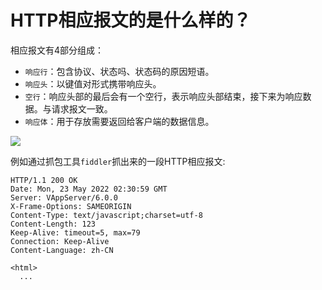 # HTTP相应报文的是什么样的？

相应报⽂有4部分组成：

- `响应⾏`：包含协议、状态吗、状态码的原因短语。
- `响应头`：以键值对形式携带响应头。
- `空⾏`：响应头部的最后会有一个空行，表示响应头部结束，接下来为响应数据。与请求报文一致。
- `响应体`：用于存放需要返回给客户端的数据信息。

![](https://p3-juejin.byteimg.com/tos-cn-i-k3u1fbpfcp/c021a7384d7e48569e3c2da0c7df1e0a~tplv-k3u1fbpfcp-zoom-in-crop-mark:1304:0:0:0.awebp)

例如通过抓包工具`fiddler`抓出来的一段HTTP相应报文:

```
HTTP/1.1 200 OK
Date: Mon, 23 May 2022 02:30:59 GMT
Server: VAppServer/6.0.0
X-Frame-Options: SAMEORIGIN
Content-Type: text/javascript;charset=utf-8
Content-Length: 123
Keep-Alive: timeout=5, max=79
Connection: Keep-Alive
Content-Language: zh-CN

<html>
  ...
```
